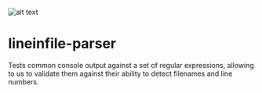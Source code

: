 ![alt text](https://travis-ci.org/ssbarnea/lineinfile-parser.svg?branch=master)

# lineinfile-parser
Tests common console output against a set of regular expressions, allowing to us to validate them against their ability to detect filenames and line numbers.


